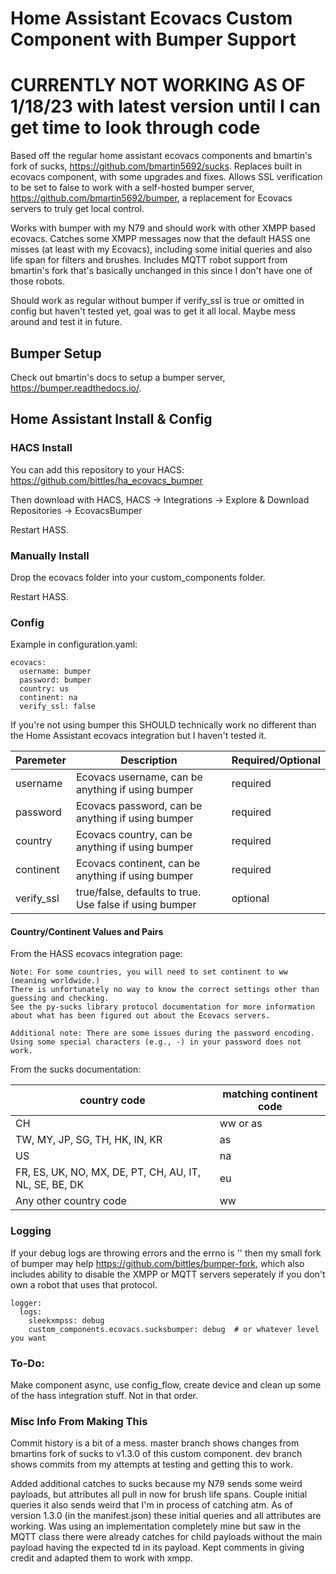 # Home Assistant Ecovacs Custom Component with Bumper Support
# CURRENTLY NOT WORKING AS OF 1/18/23 with latest version until I can get time to look through code
Based off the regular home assistant ecovacs components and bmartin's fork of sucks, https://github.com/bmartin5692/sucks.  Replaces built in ecovacs component, with some upgrades and fixes.  Allows SSL verification to be set to false to work with a self-hosted bumper server, https://github.com/bmartin5692/bumper, a replacement for Ecovacs servers to truly get local control.

Works with bumper with my N79 and should work with other XMPP based ecovacs.  Catches some XMPP messages now that the default HASS one misses (at least with my Ecovacs), including some initial queries and also life span for filters and brushes.  Includes MQTT robot support from bmartin's fork that's basically unchanged in this since I don't have one of those robots.

Should work as regular without bumper if verify_ssl is true or omitted in config but haven't tested yet, goal was to get it all local.  Maybe mess around and test it in future.

## Bumper Setup
Check out bmartin's docs to setup a bumper server, https://bumper.readthedocs.io/.

## Home Assistant Install & Config
### HACS Install
You can add this repository to your HACS: https://github.com/bittles/ha_ecovacs_bumper

Then download with HACS, HACS -> Integrations -> Explore & Download Repositories -> EcovacsBumper

Restart HASS.

### Manually Install
Drop the ecovacs folder into your custom_components folder. 

Restart HASS.

### Config
Example in configuration.yaml:
```
ecovacs:
  username: bumper
  password: bumper
  country: us
  continent: na
  verify_ssl: false
```
If you're not using bumper this SHOULD technically work no different than the Home Assistant ecovacs integration but I haven't tested it.

| Paremeter  | Description | Required/Optional  |
| --- | --- | --- |
| username  | Ecovacs username, can be anything if using bumper  | required  |
| password  | Ecovacs password, can be anything if using bumper  | required  |
| country  | Ecovacs country, can be anything if using bumper  | required  |
| continent  | Ecovacs continent, can be anything if using bumper  | required  |
| verify_ssl  | true/false, defaults to true. Use false if using bumper  | optional  |

#### Country/Continent Values and Pairs
From the HASS ecovacs integration page:

```
Note: For some countries, you will need to set continent to ww (meaning worldwide.) 
There is unfortunately no way to know the correct settings other than guessing and checking. 
See the py-sucks library protocol documentation for more information about what has been figured out about the Ecovacs servers.

Additional note: There are some issues during the password encoding. 
Using some special characters (e.g., -) in your password does not work.
```

From the sucks documentation:

| country code | matching continent code |
| --- | --- |
| CH | ww or as |
| TW, MY, JP, SG, TH, HK, IN, KR | as |
| US | na |
| FR, ES, UK, NO, MX, DE, PT, CH, AU, IT, NL, SE, BE, DK | eu |
| Any other country code | ww |

### Logging
If your debug logs are throwing errors and the errno is '' then my small fork of bumper may help https://github.com/bittles/bumper-fork, which also includes ability to disable the XMPP or MQTT servers seperately if you don't own a robot that uses that protocol.
```
logger:
  logs:
    sleekxmpss: debug
    custom_components.ecovacs.sucksbumper: debug  # or whatever level you want
```

### To-Do:
Make component async, use config_flow, create device and clean up some of the hass integration stuff.  Not in that order.

### Misc Info From Making This
Commit history is a bit of a mess.  master branch shows changes from bmartins fork of sucks to v1.3.0 of this custom component.  dev branch shows commits from my attempts at testing and getting this to work.

Added additional catches to sucks because my N79 sends some weird payloads, but attributes all pull in now for brush life spans.  Couple initial queries it also sends weird that I'm in process of catching atm.  As of version 1.3.0 (in the manifest.json) these initial queries and all attributes are working.  Was using an implementation completely mine but saw in the MQTT class there were already catches for child payloads without the main payload having the expected td in its payload.  Kept comments in giving credit and adapted them to work with xmpp.
